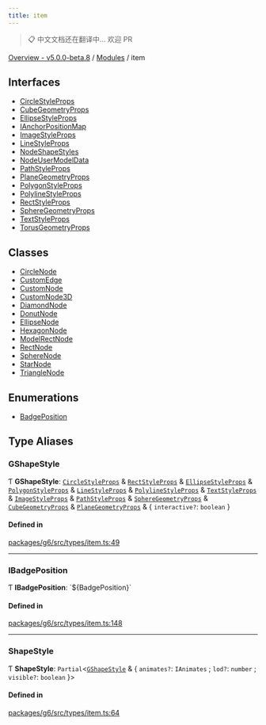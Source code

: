 ```yaml
---
title: item
---
```


> 📋 中文文档还在翻译中... 欢迎 PR

[Overview - v5.0.0-beta.8](../README.zh.md) / [Modules](../modules.zh.md) / item

## Interfaces

- [CircleStyleProps](../interfaces/item/CircleStyleProps.zh.md)
- [CubeGeometryProps](../interfaces/item/CubeGeometryProps.zh.md)
- [EllipseStyleProps](../interfaces/item/EllipseStyleProps.zh.md)
- [IAnchorPositionMap](../interfaces/item/IAnchorPositionMap.zh.md)
- [ImageStyleProps](../interfaces/item/ImageStyleProps.zh.md)
- [LineStyleProps](../interfaces/item/LineStyleProps.zh.md)
- [NodeShapeStyles](../interfaces/item/NodeShapeStyles.zh.md)
- [NodeUserModelData](../interfaces/item/NodeUserModelData.zh.md)
- [PathStyleProps](../interfaces/item/PathStyleProps.zh.md)
- [PlaneGeometryProps](../interfaces/item/PlaneGeometryProps.zh.md)
- [PolygonStyleProps](../interfaces/item/PolygonStyleProps.zh.md)
- [PolylineStyleProps](../interfaces/item/PolylineStyleProps.zh.md)
- [RectStyleProps](../interfaces/item/RectStyleProps.zh.md)
- [SphereGeometryProps](../interfaces/item/SphereGeometryProps.zh.md)
- [TextStyleProps](../interfaces/item/TextStyleProps.zh.md)
- [TorusGeometryProps](../interfaces/item/TorusGeometryProps.zh.md)

## Classes

- [CircleNode](../classes/item/CircleNode.zh.md)
- [CustomEdge](../classes/item/CustomEdge.zh.md)
- [CustomNode](../classes/item/CustomNode.zh.md)
- [CustomNode3D](../classes/item/CustomNode3D.zh.md)
- [DiamondNode](../classes/item/DiamondNode.zh.md)
- [DonutNode](../classes/item/DonutNode.zh.md)
- [EllipseNode](../classes/item/EllipseNode.zh.md)
- [HexagonNode](../classes/item/HexagonNode.zh.md)
- [ModelRectNode](../classes/item/ModelRectNode.zh.md)
- [RectNode](../classes/item/RectNode.zh.md)
- [SphereNode](../classes/item/SphereNode.zh.md)
- [StarNode](../classes/item/StarNode.zh.md)
- [TriangleNode](../classes/item/TriangleNode.zh.md)

## Enumerations

- [BadgePosition](../enums/item/BadgePosition.zh.md)

## Type Aliases

### GShapeStyle

Ƭ **GShapeStyle**: [`CircleStyleProps`](../interfaces/item/CircleStyleProps.zh.md) & [`RectStyleProps`](../interfaces/item/RectStyleProps.zh.md) & [`EllipseStyleProps`](../interfaces/item/EllipseStyleProps.zh.md) & [`PolygonStyleProps`](../interfaces/item/PolygonStyleProps.zh.md) & [`LineStyleProps`](../interfaces/item/LineStyleProps.zh.md) & [`PolylineStyleProps`](../interfaces/item/PolylineStyleProps.zh.md) & [`TextStyleProps`](../interfaces/item/TextStyleProps.zh.md) & [`ImageStyleProps`](../interfaces/item/ImageStyleProps.zh.md) & [`PathStyleProps`](../interfaces/item/PathStyleProps.zh.md) & [`SphereGeometryProps`](../interfaces/item/SphereGeometryProps.zh.md) & [`CubeGeometryProps`](../interfaces/item/CubeGeometryProps.zh.md) & [`PlaneGeometryProps`](../interfaces/item/PlaneGeometryProps.zh.md) & { `interactive?`: `boolean` }

#### Defined in

[packages/g6/src/types/item.ts:49](https://github.com/antvis/G6/blob/61e525e59b/packages/g6/src/types/item.ts#L49)

---

### IBadgePosition

Ƭ **IBadgePosition**: \`${BadgePosition}\`

#### Defined in

[packages/g6/src/types/item.ts:148](https://github.com/antvis/G6/blob/61e525e59b/packages/g6/src/types/item.ts#L148)

---

### ShapeStyle

Ƭ **ShapeStyle**: `Partial`<[`GShapeStyle`](item.zh.md#gshapestyle) & { `animates?`: `IAnimates` ; `lod?`: `number` ; `visible?`: `boolean` }\>

#### Defined in

[packages/g6/src/types/item.ts:64](https://github.com/antvis/G6/blob/61e525e59b/packages/g6/src/types/item.ts#L64)
